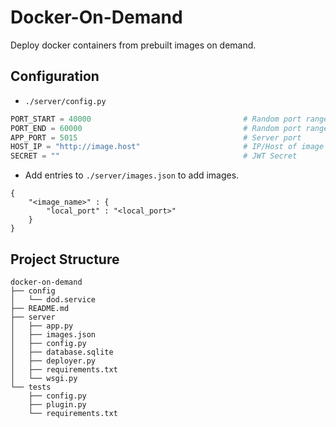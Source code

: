 # Docker-On-Demand

Deploy docker containers from prebuilt images on demand.

## Configuration

+ `./server/config.py`

```python
PORT_START = 40000                                  # Random port range start
PORT_END = 60000                                    # Random port range end
APP_PORT = 5015                                     # Server port
HOST_IP = "http://image.host"                       # IP/Host of image server
SECRET = ""                                         # JWT Secret
```

+ Add entries to `./server/images.json` to add images.

```
{
    "<image_name>" : { 
        "local_port" : "<local_port>"
    } 
}
```

## Project Structure

```
docker-on-demand
├── config
│   └── dod.service
├── README.md
├── server
│   ├── app.py
│   ├── images.json
│   ├── config.py
│   ├── database.sqlite
│   ├── deployer.py
│   ├── requirements.txt
│   └── wsgi.py
└── tests
    ├── config.py
    ├── plugin.py
    └── requirements.txt
```
